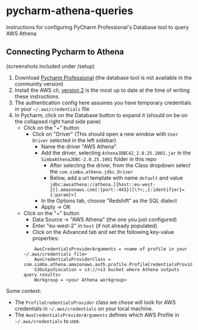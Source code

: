 # pycharm-athena-queries

Instructions for configuring PyCharm Professional's Database tool to query AWS Athena

## Connecting Pycharm to Athena 
(screenshots included under /setup)
1. Download [Pycharm Professional](https://www.jetbrains.com/pycharm/download/#section=mac) 
(the database tool is not available in the community version)
2. Install the AWS cli; [version 2](https://docs.aws.amazon.com/cli/latest/userguide/cli-chap-install.html) is the most
up to date at the time of writing these instructions.
3. The authentication config here assumes you have temporary credentials in your `~/.aws/credentials` file
4. In Pycharm, click on the Database button to expand it (should on be on the collapsed right hand side pane)
    - Click on the "+" button
        - Click on "Driver" (This should open a new window with `User Driver` selected in the left sidebar)
            - Name the driver "AWS Athena"
            - Add the driver, selecting `AthenaJDBC42_2.0.25.1001.jar` in the `SimbaAthenaJDBC-2.0.25.1001` folder in this repo
                - After selecting the driver, from the Class dropdown select the `com.simba.athena.jdbc.Driver`
                - Below, add a url template with name `default` and value `jdbc:awsathena://athena.[{host::eu-west-2}].amazonaws.com[:{port::443}][\?<;,{:identifier}={:param}>]`
            - In the Options tab, choose "Redshift" as the SQL dialect
            - Apply -> OK
    - Click on the "+" button
        - Data Source -> "AWS Athena" (the one you just configured)
        - Enter "eu-west-2" in `host` (if not already populated)
        - Click on the Advanced tab and set the following key-value properties:
        ```
            AwsCredentialsProviderArguments = <name of profile in your ~/.aws/credentials file>
            AwsCredentialsProviderClass = com.simba.athena.amazonaws.auth.profile.ProfileCredentialsProvider
            S3OutputLocation = s3://<s3 bucket where Athena outputs query results>
            Workgroup = <your Athena workgroup>
        ```

Some context:
* The `ProfileCredentialsProvider` class we chose will look for AWS credentials in `~/.aws/credentials` on your local 
machine.
* The  `AwsCredentialsProviderArguments` defines which AWS Profile in `~/.aws/credentials` to use.
